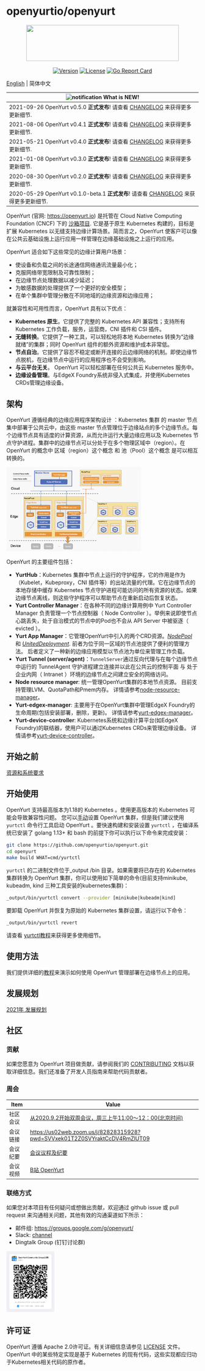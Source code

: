 # openyurtio/openyurt

<div align="center">

<img src="docs/img/OpenYurt.png" width="400" height="94"><br/>

[![Version](https://img.shields.io/badge/OpenYurt-v0.5.0-orange)](CHANGELOG.md)
[![License](https://img.shields.io/badge/license-Apache%202-4EB1BA.svg)](https://www.apache.org/licenses/LICENSE-2.0.html)
[![Go Report Card](https://goreportcard.com/badge/github.com/openyurtio/openyurt)](https://goreportcard.com/report/github.com/openyurtio/openyurt)

</div>

[English](./README.md) | 简体中文

|![notification](docs/img/bell-outline-badge.svg) What is NEW!|
|------------------|
| 2021-09-26  OpenYurt v0.5.0  **正式发布**! 请查看 [CHANGELOG](CHANGELOG.md) 来获得更多更新细节.|
| 2021-08-06  OpenYurt v0.4.1  **正式发布**! 请查看 [CHANGELOG](CHANGELOG.md) 来获得更多更新细节.|
| 2021-05-21  OpenYurt v0.4.0  **正式发布**! 请查看 [CHANGELOG](CHANGELOG.md) 来获得更多更新细节.|
| 2021-01-08  OpenYurt v0.3.0  **正式发布**! 请查看 [CHANGELOG](CHANGELOG.md) 来获得更多更新细节.|
| 2020-08-30  OpenYurt v0.2.0  **正式发布**! 请查看 [CHANGELOG](CHANGELOG.md) 来获得更多更新细节.|
| 2020-05-29  OpenYurt v0.1.0-beta.1  **正式发布**! 请查看 [CHANGELOG](CHANGELOG.md) 来获得更多更新细节.|

OpenYurt (官网: <https://openyurt.io>) 是托管在 Cloud Native Computing Foundation (CNCF) 下的 [沙箱项目](https://www.cncf.io/sandbox-projects/). 它是基于原生 Kubernetes 构建的，目标是扩展 Kubernetes 以无缝支持边缘计算场景。简而言之，OpenYurt 使客户可以像在公共云基础设施上运行应用一样管理在边缘基础设施之上运行的应用。

OpenYurt 适合如下这些常见的边缘计算用户场景：
- 使设备和负载之间的长途通信网络通讯流量最小化；
- 克服网络带宽限制及可靠性限制；
- 在边缘节点处理数据以减少延迟；
- 为敏感数据的处理提供了一个更好的安全模型；
- 在单个集群中管理分散在不同地域的边缘资源和边缘应用；

就兼容性和可用性而言，OpenYurt 具有以下优点：
- **Kubernetes 原生**。它提供了完整的 Kubernetes API 兼容性；支持所有 Kubernetes 工作负载，服务，运营商，CNI 插件和 CSI 插件。
- **无缝转换**。它提供了一种工具，可以轻松地将本地 Kubernetes 转换为“边缘就绪”的集群；同时 OpenYurt 组件的额外资源和维护成本非常低。
- **节点自治**。它提供了容忍不稳定或断开连接的云边缘网络的机制。即使边缘节点脱机，在边缘节点中运行的应用程序也不会受到影响。
- **与云平台无关**。 OpenYurt 可以轻松部署在任何公共云 Kubernetes 服务中。
- **边缘设备管理**。与EdgeX Foundry系统非侵入式集成，并使用Kubernetes CRDs管理边缘设备。

## 架构

OpenYurt 遵循经典的边缘应用程序架构设计 ：Kubernetes 集群 的 master 节点集中部署于公共云中，由这些 master 节点管理位于边缘站点的多个边缘节点。每个边缘节点具有适度的计算资源，从而允许运行大量边缘应用以及 Kubernetes 节点守护进程。集群中的边缘节点可以分处于在多个物理区域中（region）。在OpenYurt 的概念中  区域（region）这个概念 和 池（Pool）这个概念 是可以相互转换的。
<div align="left">
  <img src="docs/img/arch.png" width=70% title="OpenYurt architecture">
</div>

OpenYurt 的主要组件包括：
- **YurtHub**：Kubernetes 集群中节点上运行的守护程序，它的作用是作为（Kubelet，Kubeproxy，CNI 插件等）的出站流量的代理。它在边缘节点的本地存储中缓存     Kubernetes 节点守护进程可能访问的所有资源的状态。如果边缘节点离线，则这些守护程序可以帮助节点在重新启动后恢复状态。
- **Yurt Controller Manager**：在各种不同的边缘计算用例中 Yurt Controller Manager 负责管理一个节点控制器（ Node Controller ）。举例来说即使节点心跳丢失，处于自治模式的节点中的Pod也不会从 API Server 中被驱逐（ evicted ）。
- **Yurt App Manager**：它管理OpenYurt中引入的两个CRD资源。*[NodePool](docs/enhancements/20201211-nodepool_uniteddeployment.md)* 和 *[UnitedDeployment](docs/enhancements/20201211-nodepool_uniteddeployment.md)*. 前者为位于同一区域的节点池提供了便利的管理方法。
后者定义了一种新的边缘应用模型以节点池为单位来管理工作负载。
- **Yurt Tunnel (server/agent)**：`TunnelServer`通过反向代理与在每个边缘节点中运行的 TunnelAgent 守护进程建立连接并以此在公共云的控制平面 与 处于 企业内网（ Intranet ）环境的边缘节点之间建立安全的网络访问。
- **Node resource manager**: 统一管理OpenYurt集群的本地节点资源。 目前支持管理LVM、QuotaPath和Pmem内存。
  详情请参考[node-resource-manager](https://github.com/openyurtio/node-resource-manager)。
- **Yurt-edgex-manager**: 主要用于在OpenYurt集群中管理EdgeX Foundry的生命周期(包括安装部署，删除，更新)。
  详情请参考[yurt-edgex-manager](https://github.com/openyurtio/yurt-edgex-manager)。
- **Yurt-device-controller**: Kubernetes系统和边缘计算平台(如EdgeX Foundry)的联结器，使用户可以通过Kubernetes CRDs来管理边缘设备。
  详情请参考[yurt-device-controller](https://github.com/openyurtio/yurt-device-controller)。

## 开始之前

[资源和系统要求](./docs/resource-and-system-requirements-cn.md)

## 开始使用
OpenYurt 支持最高版本为1.18的 Kubernetes 。使用更高版本的 Kubernetes 可能会导致兼容性问题。
您可以[手动](docs/tutorial/manually-setup.md)设置 OpenYurt 集群，但是我们建议使用 `yurtctl` 命令行工具启动 OpenYurt 。要快速构建和安装设置 `yurtctl` ，在编译系统已安装了 golang 1.13+ 和 bash 的前提下你可以执行以下命令来完成安装：

```bash
git clone https://github.com/openyurtio/openyurt.git
cd openyurt
make build WHAT=cmd/yurtctl
```

`yurtctl` 的二进制文件位于_output /bin 目录。如果需要将已存在的 Kubernetes 集群转换为 OpenYurt 集群，你可以使用如下简单的命令(目前支持minikube, kubeadm, kind 三种工具安装的kubernetes集群)：

```bash
_output/bin/yurtctl convert --provider [minikube|kubeadm|kind]
```

要卸载 OpenYurt 并恢复为原始的 Kubernetes 集群设置，请运行以下命令：

```bash
_output/bin/yurtctl revert
```

请查看 [yurtctl教程](./docs/tutorial/yurtctl.md)来获得更多使用细节。

## 使用方法
我们提供详细的[教程](./docs/tutorial/README.md)来演示如何使用 OpenYurt 管理部署在边缘节点上的应用。

## 发展规划
[2021年 发展规划](docs/roadmap.md)

## 社区
### 贡献
如果您愿意为 OpenYurt 项目做贡献，请参阅我们的 [CONTRIBUTING](CONTRIBUTING.md) 文档以获取详细信息。我们还准备了开发人员指南来帮助代码贡献者。

### 周会

| Item        | Value  |
|---------------------|---|
| 社区会议 | [从2020.9.2开始双周会议，周三上午11:00～12：00(北京时间)](https://calendar.google.com/calendar/u/0?cid=c3VudDRtODc2Y2c3Ymk3anN0ZDdkbHViZzRAZ3JvdXAuY2FsZW5kYXIuZ29vZ2xlLmNvbQ) |
| 会议链接 | https://us02web.zoom.us/j/82828315928?pwd=SVVxek01T2Z0SVYraktCcDV4RmZlUT09 |
| 会议纪要| [会议议程及纪要](https://shimo.im/docs/rGK3cXYWYkPrvWp8) |
| 会议视频| [B站 OpenYurt](https://space.bilibili.com/484245424/video) |

### 联络方式
如果您对本项目有任何疑问或想做出贡献，欢迎通过 github issue 或 pull request 来沟通相关问题，其他有效的沟通渠道如下所示：

- 邮件组: https://groups.google.com/g/openyurt/
- Slack: [channel](https://join.slack.com/t/openyurt/shared_invite/zt-rc5ecz4h-sEWU1vYx5gzc3_zx3En0jg)
- Dingtalk Group (钉钉讨论群)

<div align="left">
  <img src="docs/img/ding.jpg" width=25% title="dingtalk">
</div>

## 许可证
OpenYurt 遵循 Apache 2.0许可证。有关详细信息请参见 [LICENSE](LICENSE) 文件。 OpenYurt 中的某些特定实现是基于 Kubernetes 的现有代码，这些实现都应归功于Kubernetes相关代码的原作者。
